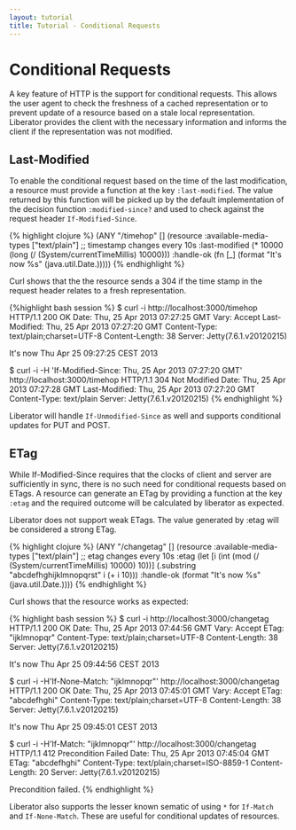```yaml
---
layout: tutorial
title: Tutorial - Conditional Requests
---
```

# Conditional Requests

A key feature of HTTP is the support for conditional requests. This
allows the user agent to check the freshness of a cached
representation or to prevent update of a resource based on a stale
local representation. Liberator provides the client with the necessary
information and informs the client if the representation was not
modified.

## Last-Modified

To enable the conditional request based on the time of the last
modification, a resource must provide a function at the key
````:last-modified````. The value returned by this function will be
picked up by the default implementation of the decision function
````:modified-since?```` and used to check against the request header
````If-Modified-Since````.

{% highlight clojure %}
(ANY "/timehop" []
       (resource
        :available-media-types ["text/plain"]
        ;; timestamp changes every 10s
        :last-modified (* 10000 (long  (/ (System/currentTimeMillis) 10000)))
        :handle-ok (fn [_] (format "It's now %s" (java.util.Date.)))))
{% endhighlight %}

Curl shows that the the resource sends a 304 if the time stamp in the
request header relates to a fresh representation.

{%highlight bash session %}
$ curl -i http://localhost:3000/timehop
HTTP/1.1 200 OK
Date: Thu, 25 Apr 2013 07:27:25 GMT
Vary: Accept
Last-Modified: Thu, 25 Apr 2013 07:27:20 GMT
Content-Type: text/plain;charset=UTF-8
Content-Length: 38
Server: Jetty(7.6.1.v20120215)

It's now Thu Apr 25 09:27:25 CEST 2013

$ curl -i -H 'If-Modified-Since: Thu, 25 Apr 2013 07:27:20 GMT' http://localhost:3000/timehop
HTTP/1.1 304 Not Modified
Date: Thu, 25 Apr 2013 07:27:28 GMT
Last-Modified: Thu, 25 Apr 2013 07:27:20 GMT
Content-Type: text/plain
Server: Jetty(7.6.1.v20120215)
{% endhighlight %}

Liberator will handle ````If-Unmodified-Since```` as well and supports
conditional updates for PUT and POST.

## ETag

While If-Modified-Since requires that the clocks of client and server
are sufficiently in sync, there is no such need for conditional
requests based on ETags. A resource can generate an ETag by providing
a function at the key ````:etag```` and the required outcome will be
calculated by liberator as expected.

<div class="alert alert-warn">Liberator does not support weak ETags.
The value generated by :etag will be considered a strong ETag.</div>

{% highlight clojure %}
(ANY "/changetag" []
       (resource
        :available-media-types ["text/plain"]
        ;; etag changes every 10s
        :etag (let [i (int (mod (/ (System/currentTimeMillis) 10000) 10))]
                (.substring "abcdefhghijklmnopqrst"  i (+ i 10)))
        :handle-ok (format "It's now %s" (java.util.Date.))))
{% endhighlight %}

Curl shows that the resource works as expected:

{% highlight bash session %}
$ curl -i  http://localhost:3000/changetag
HTTP/1.1 200 OK
Date: Thu, 25 Apr 2013 07:44:56 GMT
Vary: Accept
ETag: "ijklmnopqr"
Content-Type: text/plain;charset=UTF-8
Content-Length: 38
Server: Jetty(7.6.1.v20120215)

It's now Thu Apr 25 09:44:56 CEST 2013

$ curl -i -H'If-None-Match: "ijklmnopqr"' http://localhost:3000/changetag
HTTP/1.1 200 OK
Date: Thu, 25 Apr 2013 07:45:01 GMT
Vary: Accept
ETag: "abcdefhghi"
Content-Type: text/plain;charset=UTF-8
Content-Length: 38
Server: Jetty(7.6.1.v20120215)

It's now Thu Apr 25 09:45:01 CEST 2013

$ curl -i -H'If-Match: "ijklmnopqr"' http://localhost:3000/changetag
HTTP/1.1 412 Precondition Failed
Date: Thu, 25 Apr 2013 07:45:04 GMT
ETag: "abcdefhghi"
Content-Type: text/plain;charset=ISO-8859-1
Content-Length: 20
Server: Jetty(7.6.1.v20120215)

Precondition failed.
{% endhighlight %}

Liberator also supports the lesser known sematic of using ````*```` for
````If-Match```` and ````If-None-Match````. These are useful for
conditional updates of resources.
